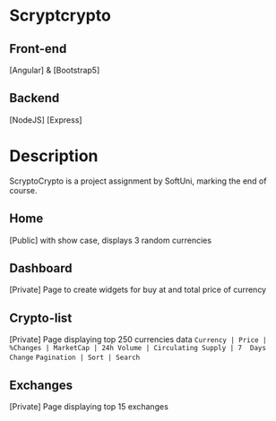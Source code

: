 # Scryptcrypto

## Front-end
[Angular] & [Bootstrap5]

## Backend
[NodeJS] [Express]

# Description

ScryptoCrypto is a project assignment by SoftUni, marking the end of course.

## Home
[Public] with show case, displays 3 random currencies

## Dashboard
[Private] Page to create widgets for buy at and total price of currency

## Crypto-list
[Private] Page displaying top 250 currencies data `Currency | Price | %Changes | MarketCap | 24h Volume | Circulating Supply | 7  Days Change`
`Pagination | Sort | Search`

## Exchanges
[Private] Page displaying top 15 exchanges







